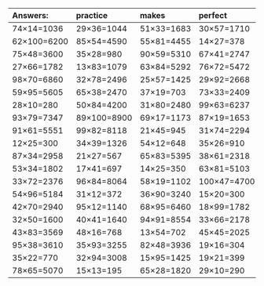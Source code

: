 | Answers: | practice | makes | perfect | ! |
| :--- | :--- | :--- | :--- | :--- |
| 74×14=1036 | 29×36=1044 | 51×33=1683 | 30×57=1710 | 27×26=702 | 
| 62×100=6200 | 85×54=4590 | 55×81=4455 | 14×27=378 | 26×96=2496 | 
| 75×48=3600 | 35×28=980 | 90×59=5310 | 67×41=2747 | 45×93=4185 | 
| 27×66=1782 | 13×83=1079 | 63×84=5292 | 76×72=5472 | 62×76=4712 | 
| 98×70=6860 | 32×78=2496 | 25×57=1425 | 29×92=2668 | 65×23=1495 | 
| 59×95=5605 | 65×38=2470 | 37×19=703 | 73×33=2409 | 80×43=3440 | 
| 28×10=280 | 50×84=4200 | 31×80=2480 | 99×63=6237 | 63×91=5733 | 
| 93×79=7347 | 89×100=8900 | 69×17=1173 | 87×19=1653 | 50×38=1900 | 
| 91×61=5551 | 99×82=8118 | 21×45=945 | 31×74=2294 | 44×70=3080 | 
| 12×25=300 | 34×39=1326 | 54×12=648 | 35×26=910 | 55×96=5280 | 
| 87×34=2958 | 21×27=567 | 65×83=5395 | 38×61=2318 | 16×85=1360 | 
| 53×34=1802 | 17×41=697 | 14×25=350 | 63×81=5103 | 32×34=1088 | 
| 33×72=2376 | 96×84=8064 | 58×19=1102 | 100×47=4700 | 88×48=4224 | 
| 54×96=5184 | 31×12=372 | 36×90=3240 | 15×20=300 | 91×16=1456 | 
| 42×70=2940 | 95×12=1140 | 68×95=6460 | 18×99=1782 | 31×86=2666 | 
| 32×50=1600 | 40×41=1640 | 94×91=8554 | 33×66=2178 | 95×29=2755 | 
| 43×83=3569 | 48×16=768 | 13×54=702 | 45×45=2025 | 74×31=2294 | 
| 95×38=3610 | 35×93=3255 | 82×48=3936 | 19×16=304 | 63×67=4221 | 
| 35×22=770 | 32×94=3008 | 15×95=1425 | 19×21=399 | 52×13=676 | 
| 78×65=5070 | 15×13=195 | 65×28=1820 | 29×10=290 | 27×59=1593 | 
